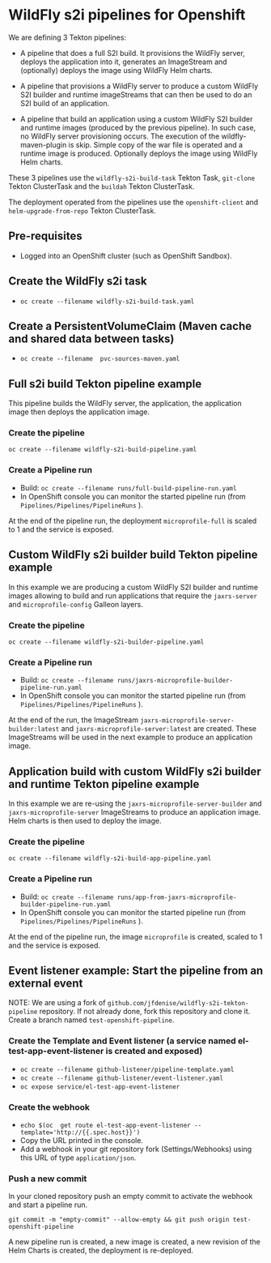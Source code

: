 # WildFly s2i pipelines for Openshift

We are defining 3 Tekton pipelines:

* A pipeline that does a full S2I build. It provisions the WildFly server, deploys the application into it, generates an ImageStream
and (optionally) deploys the image using WildFly Helm charts.

* A pipeline that provisions a WildFly server to produce a custom WildFly S2I builder and runtime imageStreams
that can then be used to do an S2I build of an application.

* A pipeline that build an application using a custom WildFly S2I builder and runtime images (produced by the previous pipeline). 
In such case, no WildFly server provisioning occurs. The execution of the wildfly-maven-plugin is skip. 
Simple copy of the war file is operated and a runtime image is produced. 
Optionally deploys the image using WildFly Helm charts.

These 3 pipelines use the `wildfly-s2i-build-task` Tekton Task, `git-clone` Tekton ClusterTask and the `buildah` Tekton ClusterTask.

The deployment operated from the pipelines use the `openshift-client` and `helm-upgrade-from-repo` Tekton ClusterTask.

## Pre-requisites

*  Logged into an OpenShift cluster (such as OpenShift Sandbox).

## Create the WildFly s2i task

* ``oc create --filename wildfly-s2i-build-task.yaml``

## Create a PersistentVolumeClaim (Maven cache and shared data between tasks)

* ``oc create --filename  pvc-sources-maven.yaml``

## Full s2i build Tekton pipeline example

This pipeline builds the WildFly server, the application, the application image then deploys the application image.

### Create the pipeline

``oc create --filename wildfly-s2i-build-pipeline.yaml``

### Create a Pipeline run

* Build: ``oc create --filename runs/full-build-pipeline-run.yaml``
* In OpenShift console you can monitor the started pipeline run (from ``Pipelines/Pipelines/PipelineRuns`` ).

At the end of the pipeline run, the deployment `microprofile-full` is scaled to 1 and the service is exposed.

## Custom WildFly s2i builder build Tekton pipeline example

In this example we are producing a custom WildFly S2I builder and runtime images allowing to build and run 
applications that require the `jaxrs-server` and `microprofile-config` Galleon layers.

### Create the pipeline

``oc create --filename wildfly-s2i-builder-pipeline.yaml``

### Create a Pipeline run

* Build: ``oc create --filename runs/jaxrs-microprofile-builder-pipeline-run.yaml``
* In OpenShift console you can monitor the started pipeline run (from ``Pipelines/Pipelines/PipelineRuns`` ).

At the end of the run, the ImageStream `jaxrs-microprofile-server-builder:latest` and `jaxrs-microprofile-server:latest` are created. 
These ImageStreams will be used in the next example to produce an application image.

## Application build with custom WildFly s2i builder and runtime Tekton pipeline example

In this example we are re-using the `jaxrs-microprofile-server-builder` and `jaxrs-microprofile-server` ImageStreams to produce an application image.
Helm charts is then used to deploy the image.

### Create the pipeline

``oc create --filename wildfly-s2i-build-app-pipeline.yaml``

### Create a Pipeline run

* Build: ``oc create --filename runs/app-from-jaxrs-microprofile-builder-pipeline-run.yaml``
* In OpenShift console you can monitor the started pipeline run (from ``Pipelines/Pipelines/PipelineRuns`` ).

At the end of the pipeline run, the image `microprofile` is created, scaled to 1 and the service is exposed.


## Event listener example: Start the pipeline from an external event

NOTE: We are using a fork of `github.com/jfdenise/wildfly-s2i-tekton-pipeline` repository. If not already done, fork this repository and clone it.
Create a branch named `test-openshift-pipeline`.

### Create the Template and Event listener (a service named el-test-app-event-listener is created and exposed)

* ``oc create --filename github-listener/pipeline-template.yaml``
* ``oc create --filename github-listener/event-listener.yaml``
* ``oc expose service/el-test-app-event-listener``

### Create the webhook

* ``echo $(oc  get route el-test-app-event-listener --template='http://{{.spec.host}}')``
* Copy the URL printed in the console.
* Add a webhook in your git repository fork (Settings/Webhooks) using this URL of type `application/json`.

### Push a new commit

In your cloned repository push an empty commit to activate the webhook and start a pipeline run.

`` git commit -m "empty-commit" --allow-empty && git push origin test-openshift-pipeline ``

A new pipeline run is created, a new image is created, a new revision of the Helm Charts is created, the deployment is re-deployed.